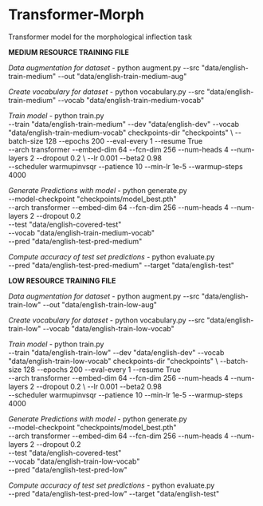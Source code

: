 # Transformer-Morph
Transformer model for the morphological inflection task

**MEDIUM RESOURCE TRAINING FILE**

*Data augmentation for dataset* - python augment.py --src "data/english-train-medium" --out "data/english-train-medium-aug"

*Create vocabulary for dataset* - python vocabulary.py --src "data/english-train-medium" --vocab "data/english-train-medium-vocab"

*Train model* - python train.py \
 --train "data/english-train-medium" --dev "data/english-dev" --vocab "data/english-train-medium-vocab" checkpoints-dir "checkpoints" \ 
 --batch-size 128 --epochs 200 --eval-every 1 --resume True \
 --arch transformer --embed-dim 64 --fcn-dim 256 --num-heads 4 --num-layers 2  --dropout 0.2 \ 
 --lr 0.001 --beta2 0.98 \
 --scheduler warmupinvsqr --patience 10 --min-lr 1e-5 --warmup-steps 4000

*Generate Predictions with model* - python generate.py \
--model-checkpoint "checkpoints/model_best.pth" \
--arch transformer --embed-dim 64 --fcn-dim 256 --num-heads 4 --num-layers 2  --dropout 0.2 \
--test "data/english-covered-test" \
--vocab "data/english-train-medium-vocab" \
--pred "data/english-test-pred-medium"

*Compute accuracy of test set predictions* - python evaluate.py \
--pred "data/english-test-pred-medium" --target "data/english-test"


**LOW RESOURCE TRAINING FILE**

*Data augmentation for dataset* - python augment.py --src "data/english-train-low" --out "data/english-train-low-aug"

*Create vocabulary for dataset* - python vocabulary.py --src "data/english-train-low" --vocab "data/english-train-low-vocab"

*Train model* - python train.py \
 --train "data/english-train-low" --dev "data/english-dev" --vocab "data/english-train-low-vocab" checkpoints-dir "checkpoints" \ 
 --batch-size 128 --epochs 200 --eval-every 1 --resume True \
 --arch transformer --embed-dim 64 --fcn-dim 256 --num-heads 4 --num-layers 2  --dropout 0.2 \ 
 --lr 0.001 --beta2 0.98 \
 --scheduler warmupinvsqr --patience 10 --min-lr 1e-5 --warmup-steps 4000

*Generate Predictions with model* - python generate.py \
--model-checkpoint "checkpoints/model_best.pth" \
--arch transformer --embed-dim 64 --fcn-dim 256 --num-heads 4 --num-layers 2  --dropout 0.2 \
--test "data/english-covered-test" \
--vocab "data/english-train-low-vocab" \
--pred "data/english-test-pred-low"

*Compute accuracy of test set predictions* - python evaluate.py \
--pred "data/english-test-pred-low" --target "data/english-test"
